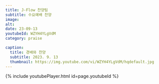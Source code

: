 ```yaml
---
title: J-Flow 찬양팀
subtitle: 수요예배 찬양
image:
alt:
date: 23-09-13
youtubeId: WZYH4YLgVdM
category: praise

caption:
  title: 경배와 찬양
  subtitle: 2023. 9. 13
  thumbnail: https://img.youtube.com/vi/WZYH4YLgVdM/hqdefault.jpg
---
```


{% include youtubePlayer.html id=page.youtubeId %}
